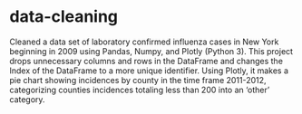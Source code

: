 # data-cleaning
Cleaned a data set of laboratory confirmed influenza cases in New York beginning in 2009 using Pandas, Numpy, and Plotly (Python 3). 
This project drops unnecessary columns and rows in the DataFrame and changes the Index of the DataFrame to a more unique identifier. 
Using Plotly, it makes a pie chart showing incidences by county in the time frame 2011-2012, categorizing counties incidences totaling less than 200 into an ‘other’ category. 

